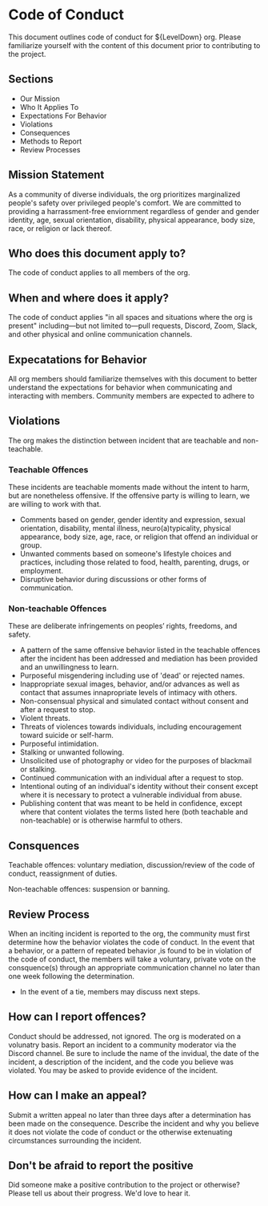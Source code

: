 # Code of Conduct
This document outlines code of conduct for ${LevelDown} org. Please familiarize yourself with the content of this document prior to contributing to the project.

## Sections 
* Our Mission 
* Who It Applies To
* Expectations For Behavior
* Violations 
* Consequences
* Methods to Report
* Review Processes 

## Mission Statement 
As a community of diverse individuals, the org prioritizes marginalized people's safety over privileged people's comfort. We are committed to providing a harrassment-free enviornment regardless of gender and gender identity, age, sexual orientation, disability, physical appearance, body size, race, or religion or lack thereof. 

## Who does this document apply to? 
The code of conduct applies to all members of the org. 

## When and where does it apply? 
The code of conduct applies "in all spaces and situations where the org is present" including—but not limited to—pull requests, Discord, Zoom, Slack, and other physical and online communication channels. 

## Expecatations for Behavior 
All org members should familiarize themselves with this document to better understand the expectations for behavior when communicating and interacting with members. Community members are expected to adhere to 

## Violations 
The org makes the distinction between incident that are teachable and non-teachable. 

### Teachable Offences 
These incidents are teachable moments made without the intent to harm, but are nonetheless offensive. If the offensive party is willing to learn, we are willing to work with that. 

* Comments based on gender, gender identity and expression, sexual orientation, disability, mental illness, neuro(a)typicality, physical appearance, body size, age, race, or religion that offend an individual or group. 
* Unwanted comments based on someone's lifestyle choices and practices, including those related to food, health, parenting, drugs, or employment. 
* Disruptive behavior during discussions or other forms of communication.

### Non-teachable Offences 
These are deliberate infringements on peoples’ rights, freedoms, and safety.

* A pattern of the same offensive behavior listed in the teachable offences after the incident has been addressed and mediation has been provided and an unwillingness to learn.
* Purposeful misgendering including use of 'dead' or rejected names. 
* Inappropriate sexual images, behavior, and/or advances as well as contact that assumes innapropriate levels of intimacy with others. 
* Non-consensual physical and simulated contact without consent and after a request to stop. 
* Violent threats.
* Threats of violences towards individuals, including encouragement toward suicide or self-harm. 
* Purposeful intimidation. 
* Stalking or unwanted following. 
* Unsolicited use of photography or video for the purposes of blackmail or stalking. 
* Continued communication with an individual after a request to stop.
* Intentional outing of an individual's identity without their consent except where it is necessary to protect a vulnerable individual from abuse.
* Publishing content that was meant to be held in confidence, except where that content violates the terms listed here (both teachable and non-teachable) or is otherwise harmful to others. 

## Consquences 
 Teachable offences: voluntary mediation, discussion/review of the code of conduct, reassignment of duties. 

 Non-teachable offences: suspension or banning. 

## Review Process 
 When an inciting incident is reported to the org, the community must first determine how the behavior violates the code of conduct. In the event that a behavior, or a pattern of repeated behavior ,is found to be in violation of the code of conduct, the members will take a voluntary, private vote on the consquence(s) through an appropriate communication channel no later than one week following the determination. 
* In the event of a tie, members may discuss next steps. 

## How can I report offences?
Conduct should be addressed, not ignored. The org is moderated on a volunatry basis. Report an incident to a community moderator via the Discord channel. Be sure to include the name of the invidual, the date of the incident, a description of the incident, and the code you believe was violated. You may be asked to provide evidence of the incident.

## How can I make an appeal?
Submit a written appeal no later than three days after a determination has been made on the consequence. Describe the incident and why you believe it does not violate the code of conduct or the otherwise extenuating circumstances surrounding the incident.

## Don't be afraid to report the positive 
Did someone make a positive contribution to the project or otherwise? Please tell us about their progress. We'd love to hear it. 